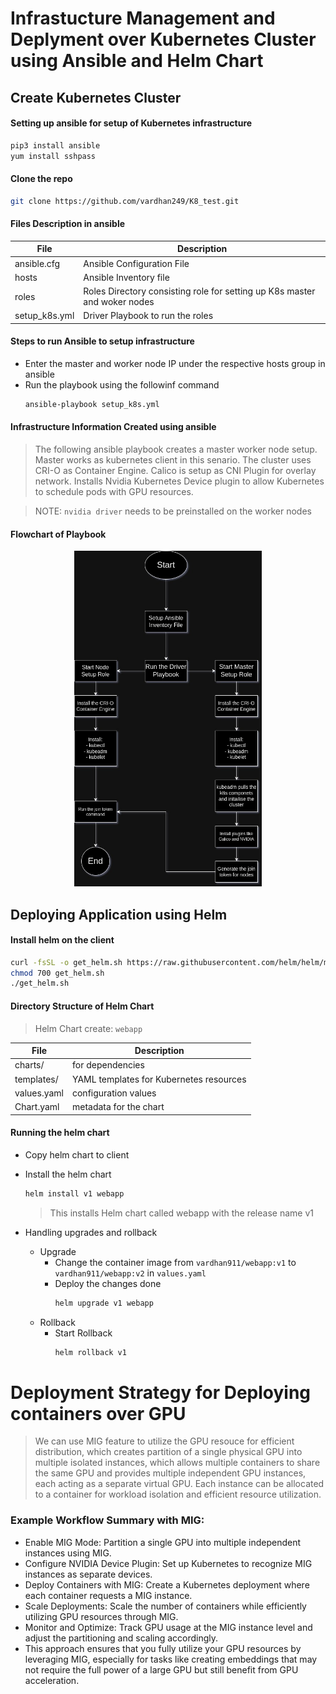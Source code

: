 # Infrastucture Management and Deplyment over Kubernetes Cluster using Ansible and Helm Chart 

## Create Kubernetes Cluster
#### Setting up ansible for setup of Kubernetes infrastructure 

```sh
pip3 install ansible
yum install sshpass
```

#### Clone the repo
```sh
git clone https://github.com/vardhan249/K8_test.git
```

#### Files Description in ansible

| File | Description |
| ------ | ------ |
| ansible.cfg | Ansible Configuration File |
| hosts | Ansible Inventory file  |
| roles | Roles Directory consisting role for setting up K8s master and woker nodes |
| setup_k8s.yml | Driver Playbook to run the roles |

#### Steps to run Ansible to setup infrastructure
- Enter the master and worker node IP under the respective hosts group in ansible 
- Run the playbook using the followinf command
    ```sh
    ansible-playbook setup_k8s.yml
    ```
    
#### Infrastructure Information Created using ansible
> The following ansible playbook creates a master worker node setup.
> Master works as kubernetes client in this senario.
> The cluster uses CRI-O as Container Engine.
> Calico is setup as CNI Plugin for overlay network.
> Installs Nvidia Kubernetes Device plugin to allow Kubernetes to schedule pods with GPU resources.

> NOTE: `nvidia driver` needs to be preinstalled on the worker nodes

#### Flowchart of Playbook
<div align="center">
  <img src="images/Kubernetes_playbook.jpg" alt="Flowchart" width="300">
</div>

## Deploying Application using Helm
#### Install helm on the client

```sh
curl -fsSL -o get_helm.sh https://raw.githubusercontent.com/helm/helm/main/scripts/get-helm-3
chmod 700 get_helm.sh
./get_helm.sh
```

#### Directory Structure of Helm Chart

> Helm Chart create: `webapp`

| File | Description |
| ------ | ------ |
| charts/ |  for dependencies |
| templates/ | YAML templates for Kubernetes resources  |
| values.yaml | configuration values |
| Chart.yaml | metadata for the chart |

#### Running the helm chart
- Copy helm chart to client

- Install the helm chart
    ```bash
    helm install v1 webapp
    ```
    > This installs Helm chart called webapp with the release name v1
    
- Handling upgrades and rollback
     - Upgrade 
         - Change the container image from `vardhan911/webapp:v1` to `vardhan911/webapp:v2` in `values.yaml`
         - Deploy the changes done
           ```bash
           helm upgrade v1 webapp
           ```
    - Rollback
        - Start Rollback
            ```sh
            helm rollback v1
            ```

# Deployment Strategy for Deploying containers over GPU
> We can use MIG feature to utilize the GPU resouce for efficient distribution, which creates partition of a single physical GPU into multiple isolated instances, which allows multiple containers to share the same GPU and provides multiple independent GPU instances, each acting as a separate virtual GPU. Each instance can be allocated to a container for workload isolation and efficient resource utilization. 

### Example Workflow Summary with MIG:
   - Enable MIG Mode: Partition a single GPU into multiple independent instances using MIG.
   - Configure NVIDIA Device Plugin: Set up Kubernetes to recognize MIG instances as separate devices.
   - Deploy Containers with MIG: Create a Kubernetes deployment where each container requests a MIG instance.
   - Scale Deployments: Scale the number of containers while efficiently utilizing GPU resources through MIG.
   - Monitor and Optimize: Track GPU usage at the MIG instance level and adjust the partitioning and scaling accordingly.
   - This approach ensures that you fully utilize your GPU resources by leveraging MIG, especially for tasks like creating embeddings that may not require the full power of a large GPU but still benefit from GPU acceleration.
    




